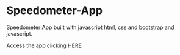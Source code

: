 # Speedometer-App
Speedometer App built with javascript html, css and bootstrap and javascript.

Access the app clicking [HERE](https://allanlandin.github.io/Speedometer-App/)
